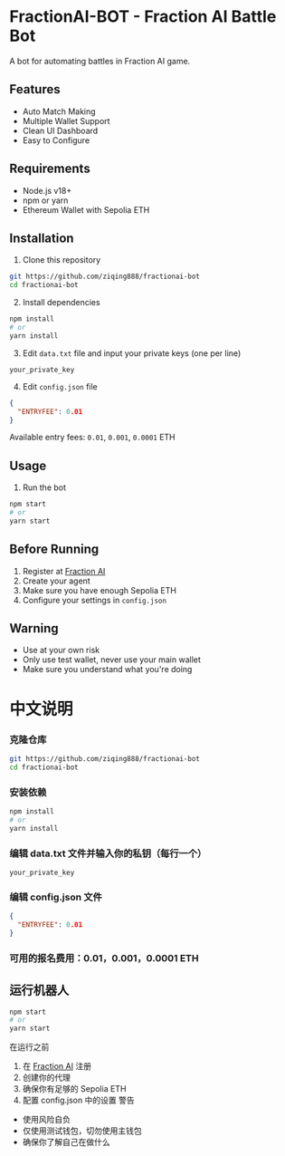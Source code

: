 # FractionAI-BOT - Fraction AI Battle Bot

A bot for automating battles in Fraction AI game.

## Features

- Auto Match Making
- Multiple Wallet Support
- Clean UI Dashboard
- Easy to Configure

## Requirements

- Node.js v18+
- npm or yarn
- Ethereum Wallet with Sepolia ETH

## Installation

1. Clone this repository

```bash
git https://github.com/ziqing888/fractionai-bot
cd fractionai-bot
```

2. Install dependencies

```bash
npm install
# or
yarn install
```

3. Edit `data.txt` file and input your private keys (one per line)

```
your_private_key
```

4. Edit `config.json` file

```json
{
  "ENTRYFEE": 0.01
}
```

Available entry fees: `0.01`, `0.001`, `0.0001` ETH

## Usage

1. Run the bot

```bash
npm start
# or
yarn start
```



## Before Running

1. Register at [Fraction AI](https://dapp.fractionai.xyz/?referral=28E4C6D8)
2. Create your agent
3. Make sure you have enough Sepolia ETH
4. Configure your settings in `config.json`

## Warning

- Use at your own risk
- Only use test wallet, never use your main wallet
- Make sure you understand what you're doing

# 中文说明
### 克隆仓库

```bash
git https://github.com/ziqing888/fractionai-bot
cd fractionai-bot
```
### 安装依赖
```bash
npm install
# or
yarn install
```
### 编辑 data.txt 文件并输入你的私钥（每行一个）
```
your_private_key
```
### 编辑 config.json 文件
```json
{
  "ENTRYFEE": 0.01
}
```
### 可用的报名费用：0.01，0.001，0.0001 ETH
## 运行机器人
```bash
npm start
# or
yarn start
```
在运行之前
1. 在 [Fraction AI](https://dapp.fractionai.xyz/?referral=28E4C6D8) 注册
2. 创建你的代理
3. 确保你有足够的 Sepolia ETH
4. 配置 config.json 中的设置
警告
- 使用风险自负
- 仅使用测试钱包，切勿使用主钱包
- 确保你了解自己在做什么

